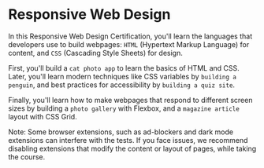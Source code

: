 # Responsive Web Design

In this Responsive Web Design Certification, you'll learn the languages that developers use to build webpages: `HTML` (Hypertext Markup Language) for content, and `CSS` (Cascading Style Sheets) for design.

First, you'll build a `cat photo app` to learn the basics of HTML and CSS. Later, you'll learn modern techniques like CSS variables by `building a penguin`, and best practices for accessibility by `building a quiz site`.

Finally, you'll learn how to make webpages that respond to different screen sizes by building a `photo gallery` with Flexbox, and a `magazine article` layout with CSS Grid.

Note: Some browser extensions, such as ad-blockers and dark mode extensions can interfere with the tests. If you face issues, we recommend disabling extensions that modify the content or layout of pages, while taking the course.
